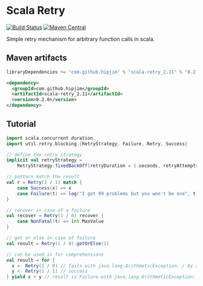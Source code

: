 Scala Retry
===========

[![Build Status](https://travis-ci.org/hipjim/scala-retry.svg?branch=master)](https://travis-ci.org/hipjim/scala-retry)
[![Maven Central](https://maven-badges.herokuapp.com/maven-central/com.github.hipjim/scala-retry_2.11/badge.svg)](https://maven-badges.herokuapp.com/maven-central/com.github.hipjim/scala-retry_2.11)


Simple retry mechanism for arbitrary function calls in scala.

## Maven artifacts
```scala
libraryDependencies += "com.github.hipjim" % "scala-retry_2.11" % "0.2.0"
```

```xml
<dependency>
  <groupId>com.github.hipjim</groupId>
  <artifactId>scala-retry_2.11</artifactId>
  <version>0.2.0</version>
</dependency>
```

## Tutorial

```scala
import scala.concurrent.duration._
import util.retry.blocking.{RetryStrategy, Failure, Retry, Success}

// define the retry strategy
implicit val retryStrategy =
    RetryStrategy.fixedBackOff(retryDuration = 1.seconds, retryAttempts = 2)

// pattern match the result
val r = Retry(1 / 1) match {
    case Success(x) => x
    case Failure(t) => log("I got 99 problems but you won't be one", t)
}

// recover in case of a failure
val recover = Retry(1 / 0) recover {
    case NonFatal(t) => Int.MaxValue
}

// get or else in case of failure
val result = Retry(1 / 0).getOrElse(1)

// can be used in for comprehensions
val result = for {
  x <- Retry(1 / 0) // fails with java.lang.ArithmeticException: / by zero
  y <- Retry(1 / 1) // success
} yield x + y // result is Failure with java.lang.ArithmeticException: / by zero

```
